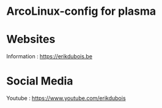 # ArcoLinux-config for plasma

# Websites

Information : https://erikdubois.be


# Social Media

Youtube  : https://www.youtube.com/erikdubois
